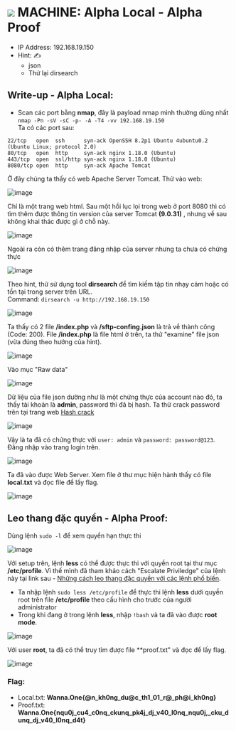 # <img src="https://img.icons8.com/external-wanicon-lineal-color-wanicon/64/000000/external-machine-big-data-wanicon-lineal-color-wanicon.png"/> MACHINE: Alpha Local - Alpha Proof
- IP Address: 192.168.19.150 <br>
- Hint: ✍
  - json
  - Thử lại dirsearch


## Write-up - Alpha Local:

- Scan các port bằng **nmap**, đây là payload nmap mình thường dùng nhất  `nmap -Pn -sV -sC -p- -A -T4 -vv 192.168.19.150 `<br>
Ta có các port sau: 

```
22/tcp   open  ssh      syn-ack OpenSSH 8.2p1 Ubuntu 4ubuntu0.2 (Ubuntu Linux; protocol 2.0)
80/tcp   open  http     syn-ack nginx 1.18.0 (Ubuntu)
443/tcp  open  ssl/http syn-ack nginx 1.18.0 (Ubuntu)
8080/tcp open  http     syn-ack Apache Tomcat
```

Ở đây chúng ta thấy có web Apache Server Tomcat. Thử vào web:

![image](https://user-images.githubusercontent.com/48288606/147381303-bb9607a6-3bcb-4139-8eac-a606f92dd120.png)

Chỉ là một trang web html. Sau một hồi lục lọi trong web ở port 8080 thì có tìm thêm được thông tin version của server Tomcat **(9.0.31)** , nhưng về sau không khai thác được gì ở chỗ này.

![image](https://user-images.githubusercontent.com/48288606/147381409-f8ccc62c-0b40-4d84-bd09-bb3d38b11743.png)

Ngoài ra còn có thêm trang đăng nhập của server nhưng ta chưa có chứng thực

![image](https://user-images.githubusercontent.com/48288606/147381678-4aa28505-bdd0-4d65-83b1-9f67a771978e.png)

Theo hint, thử sử dụng tool **dirsearch** để tìm kiếm tập tin nhạy cảm hoặc có tồn tại trong server trên URL.<br>
Command: `dirsearch -u http://192.168.19.150`

![image](https://user-images.githubusercontent.com/48288606/147381362-00656923-d97a-4fe1-9a9f-3bf6f7e3a61c.png)

Ta thấy có 2 file **/index.php** và **/sftp-confing.json** là trả về thành công (Code: 200). File **/index.php** là file html ở trên, ta thử "examine" file json (vừa đúng theo hướng của hint).

![image](https://user-images.githubusercontent.com/48288606/147381485-77ffcdb9-27e6-4f61-915f-51268dd54eaa.png)

Vào mục "Raw data"

![image](https://user-images.githubusercontent.com/48288606/147381491-51c06ca7-232f-4031-a066-fda8e6b027a8.png)

Dữ liệu của file json dường như là một chứng thực của account nào đó, ta thấy tài khoản là **admin**, password thì đã bị hash. Ta thử crack password trên tại trang web [Hash crack](https://hashes.com/en/decrypt/hash)

![image](https://user-images.githubusercontent.com/48288606/147381619-830272b9-aaf5-4af0-bf0f-2f03b10467bd.png)

Vậy là ta đã có chứng thực với `user: admin` và `password: password@123`. Đăng nhập vào trang login trên.

![image](https://user-images.githubusercontent.com/48288606/147381721-b2c5d8a7-79ab-45c5-9658-2381f788fff5.png)

Ta đã vào được Web Server. Xem file ở thư mục hiện hành thấy có file **local.txt** và đọc file để lấy flag.

![image](https://user-images.githubusercontent.com/48288606/147381820-6182f8f5-d60b-46cd-95aa-847ac9aaf1c4.png)

## Leo thang đặc quyền - Alpha Proof:

Dùng lệnh `sudo -l` để xem quyền hạn thực thi

![image](https://user-images.githubusercontent.com/48288606/147381800-78e7cfdc-092b-4581-b34c-a58eb767bd25.png)

Với setup trên, lệnh **less** có thể được thực thi với quyền root tại thư mục **/etc/profile**. Vì thế mình đã tham khảo cách "Escalate Priviledge" của lệnh này tại link sau - [Những cách leo thang đặc quyền với các lệnh phổ biến](https://viblo.asia/p/leo-thang-dac-quyen-trong-linux-linux-privilege-escalation-0-using-sudo-rights-3Q75w8x2KWb). 
- Ta nhập lệnh `sudo less /etc/profile` để thực thi lệnh **less** dưới quyền root trên file **/etc/profile** theo cấu hình cho trước của người administrator
- Trong khi đang ở trong lệnh **less**, nhập `!bash` và ta đã vào được **root mode**.

![image](https://user-images.githubusercontent.com/48288606/147381955-0c322761-860a-484d-bdaa-7c80fdaf9670.png)

Với user **root**, ta đã có thể truy tìm được file **proof.txt" và đọc để lấy flag.

![image](https://user-images.githubusercontent.com/48288606/147381968-602f5382-5390-4c2d-85be-79d5ed4e12b1.png)

### Flag:
- Local.txt: **Wanna.One{@n_kh0ng_du@c_th1_01_r@_ph@i_kh0ng}**
- Proof.txt: **Wanna.One{nqu0j_cu4_c0nq_ckunq_pk4j_dj_v40_l0nq_nqu0j,_cku_dunq_dj_v40_l0nq_d4t}**











